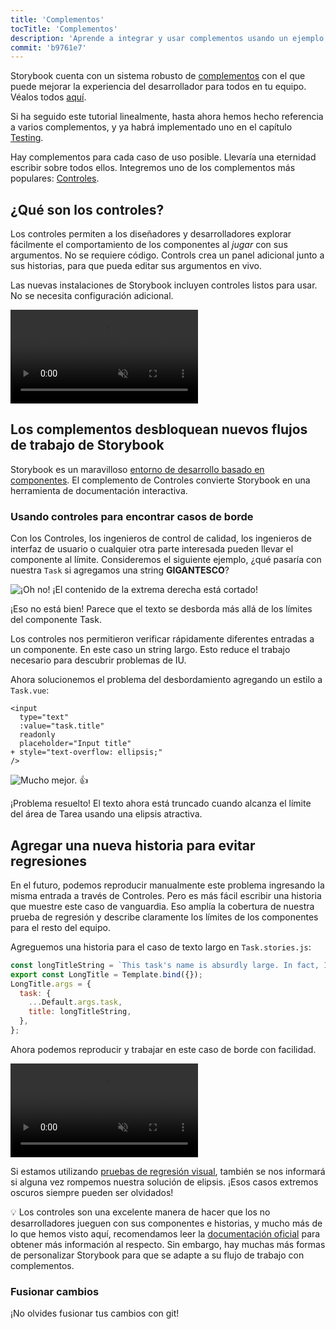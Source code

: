 ```yaml
---
title: 'Complementos'
tocTitle: 'Complementos'
description: 'Aprende a integrar y usar complementos usando un ejemplo popular'
commit: 'b9761e7'
---
```


Storybook cuenta con un sistema robusto de [complementos](https://storybook.js.org/docs/vue/configure/storybook-addons) con el que puede mejorar la experiencia del desarrollador para todos en tu equipo. Véalos todos [aquí](https://storybook.js.org/addons).

Si ha seguido este tutorial linealmente, hasta ahora hemos hecho referencia a varios complementos, y ya habrá implementado uno en el capítulo [Testing](/intro-to-storybook/vue/es/test/).

Hay complementos para cada caso de uso posible. Llevaría una eternidad escribir sobre todos ellos. Integremos uno de los complementos más populares: [Controles](https://storybook.js.org/docs/vue/essentials/controls).

## ¿Qué son los controles?

Los controles permiten a los diseñadores y desarrolladores explorar fácilmente el comportamiento de los componentes al _jugar_ con sus argumentos. No se requiere código. Controls crea un panel adicional junto a sus historias, para que pueda editar sus argumentos en vivo.

Las nuevas instalaciones de Storybook incluyen controles listos para usar. No se necesita configuración adicional.

<video autoPlay muted playsInline loop>
  <source
    src="/intro-to-storybook/controls-in-action.mp4"
    type="video/mp4"
  />
</video>

## Los complementos desbloquean nuevos flujos de trabajo de Storybook

Storybook es un maravilloso [entorno de desarrollo basado en componentes](https://www.componentdriven.org/). El complemento de Controles convierte Storybook en una herramienta de documentación interactiva.

### Usando controles para encontrar casos de borde

Con los Controles, los ingenieros de control de calidad, los ingenieros de interfaz de usuario o cualquier otra parte interesada pueden llevar el componente al límite. Consideremos el siguiente ejemplo, ¿qué pasaría con nuestra `Task` si agregamos una string **GIGANTESCO**?

![¡Oh no! ¡El contenido de la extrema derecha está cortado!](/intro-to-storybook/task-edge-case.png)

¡Eso no está bien! Parece que el texto se desborda más allá de los límites del componente Task.

Los controles nos permitieron verificar rápidamente diferentes entradas a un componente. En este caso un string largo. Esto reduce el trabajo necesario para descubrir problemas de IU.

Ahora solucionemos el problema del desbordamiento agregando un estilo a `Task.vue`:

```diff:title=src/components/Task.vue
<input
  type="text"
  :value="task.title"
  readonly
  placeholder="Input title"
+ style="text-overflow: ellipsis;"
/>
```

![Mucho mejor.](/intro-to-storybook/edge-case-solved-with-controls.png) 👍

¡Problema resuelto! El texto ahora está truncado cuando alcanza el límite del área de Tarea usando una elipsis atractiva.

## Agregar una nueva historia para evitar regresiones

En el futuro, podemos reproducir manualmente este problema ingresando la misma entrada a través de Controles. Pero es más fácil escribir una historia que muestre este caso de vanguardia. Eso amplía la cobertura de nuestra prueba de regresión y describe claramente los límites de los componentes para el resto del equipo.

Agreguemos una historia para el caso de texto largo en `Task.stories.js`:

```js:title=src/components/Task.stories.js
const longTitleString = `This task's name is absurdly large. In fact, I think if I keep going I might end up with content overflow. What will happen? The star that represents a pinned task could have text overlapping. The text could cut-off abruptly when it reaches the star. I hope not!`;
export const LongTitle = Template.bind({});
LongTitle.args = {
  task: {
    ...Default.args.task,
    title: longTitleString,
  },
};
```

Ahora podemos reproducir y trabajar en este caso de borde con facilidad.

<video autoPlay muted playsInline loop>
  <source
    src="/intro-to-storybook/task-stories-long-title.mp4"
    type="video/mp4"
  />
</video>

Si estamos utilizando [pruebas de regresión visual](/intro-to-storybook/vue/es/test/), también se nos informará si alguna vez rompemos nuestra solución de elipsis. ¡Esos casos extremos oscuros siempre pueden ser olvidados!

<div class="aside"><p>💡 Los controles son una excelente manera de hacer que los no desarrolladores jueguen con sus componentes e historias, y mucho más de lo que hemos visto aquí, recomendamos leer la <a href="https://storybook.js.org/docs/vue/essentials/controls">documentación oficial</a> para obtener más información al respecto. Sin embargo, hay muchas más formas de personalizar Storybook para que se adapte a su flujo de trabajo con complementos.</div>

### Fusionar cambios

¡No olvides fusionar tus cambios con git!

